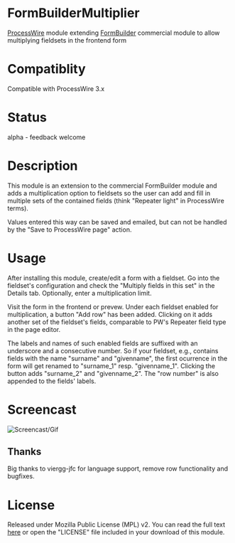 # FormBuilderMultiplier
[ProcessWire](https://processwire.com) module extending [FormBuilder](https://processwire.com/api/modules/form-builder/) commercial module to allow multiplying fieldsets in the frontend form

# Compatiblity
Compatible with ProcessWire 3.x

# Status
alpha - feedback welcome

# Description
This module is an extension to the commercial FormBuilder module and adds a multiplication option to fieldsets so the user can add and fill in multiple sets of the contained fields (think "Repeater light" in ProcessWire terms).

Values entered this way can be saved and emailed, but can not be handled by the "Save to ProcessWire page" action.

# Usage
After installing this module, create/edit a form with a fieldset. Go into the fieldset's configuration and check the "Multiply fields in this set" in the Details tab. Optionally, enter a multiplication limit.

Visit the form in the frontend or prevew. Under each fieldset enabled for multiplication, a button "Add row" has been added. Clicking on it adds another set of the fieldset's fields, comparable to PW's Repeater field type in the page editor.

The labels and names of such enabled fields are suffixed with an underscore and a consecutive number. So if your fieldset, e.g., contains fields with the name "surname" and "givenname", the first ocurrence in the form will get renamed to "surname_1" resp. "givenname_1". Clicking the button adds "surname_2" and "givenname_2". The "row number" is also appended to the fields' labels.

# Screencast
![Screencast/Gif](http://bitpoet.github.io/img/FBMulitplier.gif)

## Thanks
Big thanks to viergg-jfc for language support, remove row functionality and bugfixes.

# License
Released under Mozilla Public License (MPL) v2. You can read the full text [here](https://github.com/BitPoet/FormBuilderMultiplier/raw/master/LICENSE) or open the "LICENSE" file included in your download of this module.
